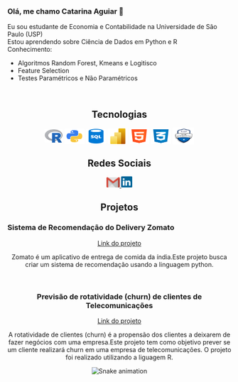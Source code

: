 ### Olá, me chamo Catarina Aguiar 👋

<!-- para criar um emoji basta clicar na tecla "windows" + "."
- 🔭 I’m currently working on ...
- 🌱 I’m currently learning ...
- 👯 I’m looking to collaborate on ...
- 🤔 I’m looking for help with ...
- 💬 Ask me about ...
- 📫 How to reach me: ...
- 😄 Pronouns: ...
- ⚡ Fun fact: ...
-->

Eu sou estudante de Economia e Contabilidade na  Universidade de São Paulo (USP) <br>
Estou aprendendo sobre Ciência de Dados em Python e R
<br>
Conhecimento: <br>
- Algoritmos Random Forest, Kmeans e Logitisco <br>
- Feature Selection <br>
- Testes Paramétricos e Não Paramétricos


  

<div align="center">
  <div sytle = "display:inline block"> <br>
    <h2 align="center">Tecnologias </h2>
     <img align="center" height="30" width="40" alt="Linguagem R"       src="https://github.com/CatarinaAguiar3/CatarinaAguiar3/blob/main/r_project_official_logo_icon_170811.png">
     <img align="center" height="35" width="45" alt="Python"  src="https://github.com/CatarinaAguiar3/CatarinaAguiar3/blob/main/logo_python.png">
     <img align="center" height="33" width="45" alt="SQL"  src="https://github.com/CatarinaAguiar3/CatarinaAguiar3/blob/main/logo_SQL.png">
     <img align="center" height="35" width="45" alt="Power BI"  src="https://github.com/CatarinaAguiar3/CatarinaAguiar3/blob/main/Logo_POWER_BI.svg.png">
     <img align="center" height="35" width="45" alt="HTML"  src="https://github.com/CatarinaAguiar3/CatarinaAguiar3/blob/main/logo-html-5-1536.png">
     <img align="center" height="35" width="45" alt="CSS"  src="https://github.com/CatarinaAguiar3/CatarinaAguiar3/blob/main/logo-css-3-2048.png">
     <img align="center" height="38" width="48" alt="Certificação Azure AI 900"  src="https://github.com/CatarinaAguiar3/CatarinaAguiar3/blob/main/AI_Fundamentals-min.png">
</div>

<div>
  <h2>Redes Sociais</h2>
    <a href = "mailto:catarina.aguiar3@usp.br">
        <img width="30" src="gmail.svg">
      </a>
    <a href = "https://www.linkedin.com/in/catarina-aguiar-123abc/">
        <img width="25" src="linkedin.svg">
      </a>
</div>
<div style="align:justify;">
     <h2>Projetos</h2>
    <h3 style="text-align:left;"><b>Sistema de Recomendação do Delivery Zomato</b></h3>
    <a href="https://catarinaaguiar3.github.io/sist_recomend_teste/">Link do projeto</a>
    <br>
    <p>Zomato é um aplicativo de entrega de comida da índia.Este projeto busca 
     criar um sistema de recomendação usando a linguagem python.</p>
    <br>
    <h3 text-align="left;"><b>Previsão de rotatividade (churn) de clientes de Telecomunicações</b></b></h3> 
    <a href="https://catarinaaguiar3.github.io/Previsao-de-rotatividade-de-clientes-de-Telecomunicacoes/">Link do projeto</a>
    <p>A rotatividade de clientes (churn) é a propensão dos clientes
     a deixarem de fazer negócios com uma empresa.Este projeto tem como objetivo prever 
     se um cliente realizará churn em uma empresa de telecomunicações. O projeto foi realizado utilizando a liguagem R.</p>
</div>
  
![Snake animation](https://github.com/LuigiGF/LuigiGF/blob/output/github-contribution-grid-snake.svg)
